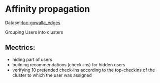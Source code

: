 # Affinity propagation

Dataset:[loc-gowalla_edges](https://snap.stanford.edu/data/loc-Gowalla.html)

Grouping Users into clusters 

## Mectrics: 
* hiding part of users 
* building recommendations (check-ins) for hidden users 
* verifying 10 pretended check-ins according to the top-checkins of the cluster to which the user was assigned
